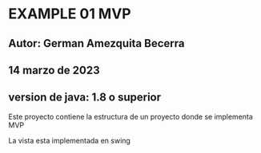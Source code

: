 # EXAMPLE 01 MVP

## Autor: German Amezquita Becerra
## 14 marzo de 2023

## version de java: 1.8 o superior

Este proyecto contiene la estructura de un proyecto donde se implementa MVP

La vista esta implementada en swing

